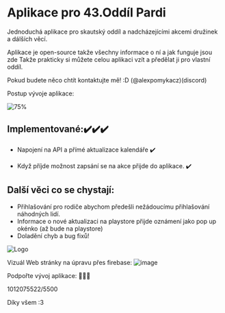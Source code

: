 
# Aplikace pro 43.Oddíl Pardi

Jednoduchá aplikace pro skautský oddíl a nadcházejícími akcemi družinek a dálších věcí.

Aplikace je open-source takže všechny informace o ní a jak funguje jsou zde 
Takže prakticky si můžete celou aplikaci vzít a předělat ji pro vlastní oddíl.

Pokud budete něco chtít kontaktujte mě! :D (@alexpomykacz)(discord)


Postup vývoje aplikace:

![75%](https://progress-bar.xyz/75)

## Implementované:✔️✔️✔️

- Napojení na API a přímé aktualizace kalendáře ✔️

- Když příjde možnost zapsání se na akce přijde do aplikace. ✔️
## Další věci co se chystají:
- Přihlašování pro rodiče abychom předešli nežádoucímu přihlašování náhodných lidí.
- Informace o nové aktualizaci na playstore přijde oznámení jako pop up okénko (až bude na playstore) 
- Doladění chyb a bug fixů!

![Logo](https://media.discordapp.net/attachments/811869508074602536/1234964378491818044/received_3154746408156286.webp?ex=67803134&is=677edfb4&hm=7e064a8aa62bf7779788115a4b44628dbc09e4c7d9fbf59b917079a28925386e&=&format=webp&width=302&height=468)

Vizuál Web stránky na úpravu přes firebase:
![image](https://github.com/user-attachments/assets/56563871-fa7a-466d-95bc-28545d850164)

Podpořte vývoj aplikace: 🤑💵💸

1012075522/5500 

Díky všem :3
